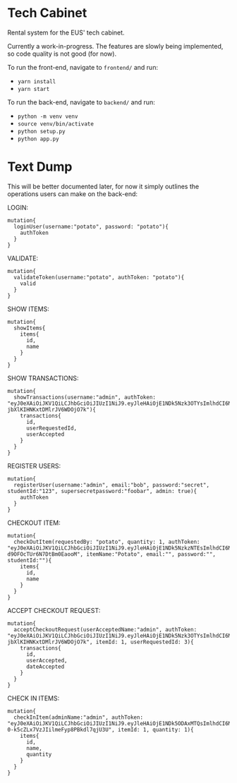 # Tech Cabinet

Rental system for the EUS' tech cabinet.

Currently a work-in-progress. The features are slowly being implemented, so code quality is not good (for now).

To run the front-end, navigate to `frontend/` and run:

- `yarn install`
- `yarn start`

To run the back-end, navigate to `backend/` and run:

- `python -m venv venv`
- `source venv/bin/activate`
- `python setup.py`
- `python app.py`

# Text Dump
This will be better documented later, for now it simply outlines the operations users can make on the back-end:

LOGIN:
```
mutation{
  loginUser(username:"potato", password: "potato"){
    authToken
  }
}
```

VALIDATE:
```
mutation{
  validateToken(username:"potato", authToken: "potato"){
    valid
  }
}
```

SHOW ITEMS:
```
mutation{
  showItems{
    items{
      id,
      name
    }
  }
}
```

SHOW TRANSACTIONS:
```
mutation{
  showTransactions(username:"admin", authToken: "eyJ0eXAiOiJKV1QiLCJhbGciOiJIUzI1NiJ9.eyJleHAiOjE1NDk5Nzk3OTYsImlhdCI6MTU0OTk3OTYxNiwiaWQiOjR9.TYWX4pApYGolbC1sY-jbXlKIHNKxtDMlrJV6WDOjO7k"){
    transactions{
      id,
      userRequestedId,
      userAccepted
    }
  }
}
```

REGISTER USERS:
```
mutation{
  registerUser(username:"admin", email:"bob", password:"secret", studentId:"123", supersecretpassword:"foobar", admin: true){
    authToken
  }
}
```


CHECKOUT ITEM:
```
mutation{
  checkOutItem(requestedBy: "potato", quantity: 1, authToken: "eyJ0eXAiOiJKV1QiLCJhbGciOiJIUzI1NiJ9.eyJleHAiOjE1NDk5NzkzNTEsImlhdCI6MTU0OTk3OTE3MSwiaWQiOjR9.n443x7B5EVg5F7eqoSVZ-d9OFOcTUr6N7DtBm0EaooM", itemName:"Potato", email:"", password:"", studentId:""){
    items{
      id,
      name
    }
  }
}
```

ACCEPT CHECKOUT REQUEST:
```
mutation{
  acceptCheckoutRequest(userAcceptedName:"admin", authToken: "eyJ0eXAiOiJKV1QiLCJhbGciOiJIUzI1NiJ9.eyJleHAiOjE1NDk5Nzk3OTYsImlhdCI6MTU0OTk3OTYxNiwiaWQiOjR9.TYWX4pApYGolbC1sY-jbXlKIHNKxtDMlrJV6WDOjO7k", itemId: 1, userRequestedId: 3){
    transactions{
      id,
      userAccepted,
      dateAccepted
    }
  }
}
```

CHECK IN ITEMS:
```
mutation{
  checkInItem(adminName:"admin", authToken: "eyJ0eXAiOiJKV1QiLCJhbGciOiJIUzI1NiJ9.eyJleHAiOjE1NDk5ODAxMTQsImlhdCI6MTU0OTk3OTkzNCwiaWQiOjR9.COCkps2VbX-0-k5cZLx7VzJIilmeFyp8PBkdl7qjU3U", itemId: 1, quantity: 1){
    items{
      id,
      name,
      quantity
    }
  }
}
```
